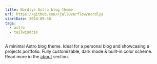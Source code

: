 ```yaml
---
title: Nordlys Astro blog theme
url: https://github.com/FjellOverflow/nordlys
startDate: 2024-09-30
tags:
  - astro
  - tailwindcss
---
```


A minimal Astro blog theme.
Ideal for a personal blog and showcasing a projects portfolio.
Fully customizable, dark mode & built-in color scheme.
Read more in the [about](/about) section.
